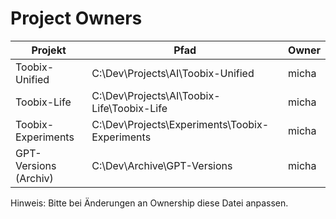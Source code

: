﻿# Project Owners

| Projekt               | Pfad                                                                   | Owner |
|-----------------------|------------------------------------------------------------------------|-------|
| Toobix-Unified        | C:\\Dev\\Projects\\AI\\Toobix-Unified                             | micha |
| Toobix-Life           | C:\\Dev\\Projects\\AI\\Toobix-Life\\Toobix-Life                 | micha |
| Toobix-Experiments    | C:\\Dev\\Projects\\Experiments\\Toobix-Experiments               | micha |
| GPT-Versions (Archiv) | C:\\Dev\\Archive\\GPT-Versions                                     | micha |

Hinweis: Bitte bei Änderungen an Ownership diese Datei anpassen.
